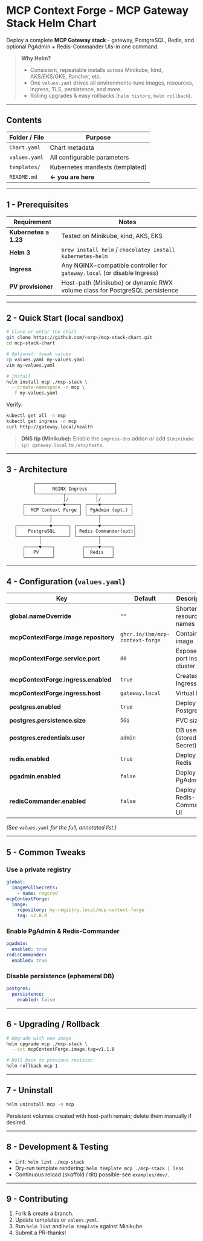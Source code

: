 # MCP Context Forge - MCP Gateway Stack Helm Chart

Deploy a complete **MCP Gateway stack** - gateway, PostgreSQL, Redis,
and optional PgAdmin + Redis-Commander UIs-in one command.

> **Why Helm?**
> * Consistent, repeatable installs across Minikube, kind, AKS/EKS/GKE, Rancher, etc.
> * One `values.yaml` drives all environments-tune images, resources, ingress, TLS, persistence, and more.
> * Rolling upgrades & easy rollbacks (`helm history`, `helm rollback`).

---

## Contents

| Folder / File                     | Purpose                                                     |
| --------------------------------- | ----------------------------------------------------------- |
| `Chart.yaml`                      | Chart metadata                                              |
| `values.yaml`                     | All configurable parameters                                 |
| `templates/`                      | Kubernetes manifests (templated)                            |
| `README.md`                       | **← you are here**                                          |

---

## 1 - Prerequisites

| Requirement        | Notes                                                                      |
| ------------------ | -------------------------------------------------------------------------- |
| **Kubernetes ≥ 1.23** | Tested on Minikube, kind, AKS, EKS                                       |
| **Helm 3**         | `brew install helm` / `chocolatey install kubernetes-helm`                 |
| **Ingress**        | Any NGINX-compatible controller for `gateway.local` (or disable Ingress)   |
| **PV provisioner** | Host-path (Minikube) or dynamic RWX volume class for PostgreSQL persistence |

---

## 2 - Quick Start (local sandbox)

```bash
# Clone or untar the chart
git clone https://github.com/<org>/mcp-stack-chart.git
cd mcp-stack-chart

# Optional: tweak values
cp values.yaml my-values.yaml
vim my-values.yaml

# Install
helm install mcp ./mcp-stack \
  --create-namespace -n mcp \
  -f my-values.yaml
```

Verify:

```bash
kubectl get all -n mcp
kubectl get ingress -n mcp
curl http://gateway.local/health
```

> **DNS tip (Minikube):** Enable the `ingress-dns` addon *or* add
> `$(minikube ip) gateway.local` to `/etc/hosts`.

---

## 3 - Architecture

```
          ┌─────────────────────────────┐
          │      NGINX Ingress          │
          └──────────┬───────────┬──────┘
                     │/          │/
      ┌──────────────▼─────┐ ┌────▼───────────┐
      │  MCP Context Forge │ │ PgAdmin (opt.) │
      └─────────┬──────────┘ └────┬───────────┘
                │                 │
   ┌────────────▼──────┐ ┌────────▼────────────┐
   │    PostgreSQL     │ │ Redis Commander(opt)│
   └────────┬──────────┘ └────────┬────────────┘
            │                     │
      ┌─────▼────┐          ┌─────▼────┐
      │   PV     │          │  Redis   │
      └──────────┘          └──────────┘
```

---

## 4 - Configuration (`values.yaml`)

| Key                                  | Default                         | Description                 |
| ------------------------------------ | ------------------------------- | --------------------------- |
| **global.nameOverride**              | `""`                            | Shorten resource names      |
| **mcpContextForge.image.repository** | `ghcr.io/ibm/mcp-context-forge` | Container image             |
| **mcpContextForge.service.port**     | `80`                            | Exposed port inside cluster |
| **mcpContextForge.ingress.enabled**  | `true`                          | Creates an Ingress          |
| **mcpContextForge.ingress.host**     | `gateway.local`                 | Virtual host                |
| **postgres.enabled**                 | `true`                          | Deploy PostgreSQL           |
| **postgres.persistence.size**        | `5Gi`                           | PVC size                    |
| **postgres.credentials.user**        | `admin`                         | DB user (stored in Secret)  |
| **redis.enabled**                    | `true`                          | Deploy Redis                |
| **pgadmin.enabled**                  | `false`                         | Deploy PgAdmin UI           |
| **redisCommander.enabled**           | `false`                         | Deploy Redis-Commander UI   |

*(See `values.yaml` for the full, annotated list.)*

---

## 5 - Common Tweaks

### Use a private registry

```yaml
global:
  imagePullSecrets:
    - name: regcred
mcpContextForge:
  image:
    repository: my-registry.local/mcp-context-forge
    tag: v2.0.0
```

### Enable PgAdmin & Redis-Commander

```yaml
pgadmin:
  enabled: true
redisCommander:
  enabled: true
```

### Disable persistence (ephemeral DB)

```yaml
postgres:
  persistence:
    enabled: false
```

---

## 6 - Upgrading / Rollback

```bash
# Upgrade with new image
helm upgrade mcp ./mcp-stack \
  --set mcpContextForge.image.tag=v1.1.0

# Roll back to previous revision
helm rollback mcp 1
```

---

## 7 - Uninstall

```bash
helm uninstall mcp -n mcp
```

Persistent volumes created with host-path remain; delete them manually if desired.

---

## 8 - Development & Testing

* Lint: `helm lint ./mcp-stack`
* Dry-run template rendering: `helm template mcp ./mcp-stack | less`
* Continuous reload (skaffold / tilt) possible-see `examples/dev/`.

---

## 9 - Contributing

1. Fork & create a branch.
2. Update templates or `values.yaml`.
3. Run `helm lint` and `helm template` against Minikube.
4. Submit a PR-thanks!
